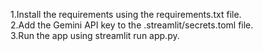 1.Install the requirements using the requirements.txt file.\
2.Add the Gemini API key to the .streamlit/secrets.toml file.\
3.Run the app using streamlit run app.py.

